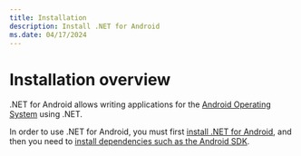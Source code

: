 ```yaml
---
title: Installation
description: Install .NET for Android
ms.date: 04/17/2024
---
```


# Installation overview

.NET for Android allows writing applications for the
[Android Operating System](https://developer.android.com) using .NET.

In order to use .NET for Android, you must first
[install .NET for Android](net-android.md), and then you need to
[install dependencies such as the Android SDK](dependencies.md).
